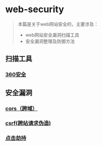 # web-security

> 本篇是关于web网站安全的，主要涉及：
>
> + web网站安全漏洞扫描工具
> + 安全漏洞整理及防御方法

## 扫描工具

### [360安全](http://webscan.360.cn)



## 安全漏洞

### [cors（跨域）](./cors/cors.md)

### [csrf(跨站请求伪造)](./csrf/csrf.md)

### [点击劫持](./clickjacking/clickjacking.md)



